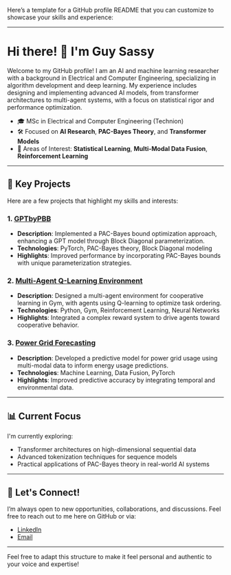 Here’s a template for a GitHub profile README that you can customize to showcase your skills and experience:

---

# Hi there! 👋 I'm Guy Sassy

Welcome to my GitHub profile! I am an AI and machine learning researcher with a background in Electrical and Computer Engineering, specializing in algorithm development and deep learning. My experience includes designing and implementing advanced AI models, from transformer architectures to multi-agent systems, with a focus on statistical rigor and performance optimization.

- 🎓 MSc in Electrical and Computer Engineering (Technion)
- 🛠️ Focused on **AI Research**, **PAC-Bayes Theory**, and **Transformer Models**
- 🧩 Areas of Interest: **Statistical Learning**, **Multi-Modal Data Fusion**, **Reinforcement Learning**

---

## 🔬 Key Projects
Here are a few projects that highlight my skills and interests:

### 1. **[GPTbyPBB](https://github.com/GuySassy/GPTbyPBB)**
   - **Description**: Implemented a PAC-Bayes bound optimization approach, enhancing a GPT model through Block Diagonal parameterization.
   - **Technologies**: PyTorch, PAC-Bayes theory, Block Diagonal modeling
   - **Highlights**: Improved performance by incorporating PAC-Bayes bounds with unique parameterization strategies.

### 2. **[Multi-Agent Q-Learning Environment](https://github.com/GuySassy/Multi-Agent-Q-Learning)**
   - **Description**: Designed a multi-agent environment for cooperative learning in Gym, with agents using Q-learning to optimize task ordering.
   - **Technologies**: Python, Gym, Reinforcement Learning, Neural Networks
   - **Highlights**: Integrated a complex reward system to drive agents toward cooperative behavior.

### 3. **[Power Grid Forecasting](https://github.com/GuySassy/Power-Grid-Forecasting)**
   - **Description**: Developed a predictive model for power grid usage using multi-modal data to inform energy usage predictions.
   - **Technologies**: Machine Learning, Data Fusion, PyTorch
   - **Highlights**: Improved predictive accuracy by integrating temporal and environmental data.

---

## 📊 Current Focus
I'm currently exploring:
- Transformer architectures on high-dimensional sequential data
- Advanced tokenization techniques for sequence models
- Practical applications of PAC-Bayes theory in real-world AI systems

---

## 🤝 Let's Connect!
I’m always open to new opportunities, collaborations, and discussions. Feel free to reach out to me here on GitHub or via:

- [LinkedIn](https://linkedin.com/in/yourprofile) 
- [Email](mailto:your.email@example.com)

---

Feel free to adapt this structure to make it feel personal and authentic to your voice and expertise!
